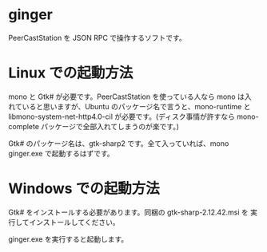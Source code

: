 # ginger

PeerCastStation を JSON RPC で操作するソフトです。

# Linux での起動方法

mono と Gtk# が必要です。PeerCastStation を使っている人なら mono は入
れていると思いますが、Ubuntu のパッケージ名で言うと、mono-runtime と
libmono-system-net-http4.0-cil が必要です。(ディスク事情が許すなら
mono-complete パッケージで全部入れてしまうのが楽です。)

Gtk# のパッケージ名は、gtk-sharp2 です。全て入っていれば、mono
ginger.exe で起動するはずです。

# Windows での起動方法

Gtk# をインストールする必要があります。同梱の gtk-sharp-2.12.42.msi を
実行してインストールしてください。

ginger.exe を実行すると起動します。
